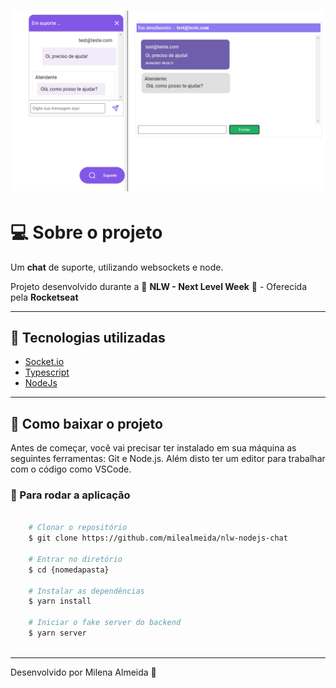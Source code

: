 <h1 align="center"> 
    <img src="./public/images/printTela.png">
</h1>

# 💻 Sobre o projeto
Um **chat** de suporte, utilizando websockets e node.

Projeto desenvolvido durante a 🚀 **NLW - Next Level Week** 🚀 - Oferecida pela **Rocketseat**

---

## 🚀 Tecnologias utilizadas
 - [Socket.io](https://socket.io/)
 - [Typescript](https://www.typescriptlang.org/)
 - [NodeJs](https://nodejs.org/en/)

---

## 🚨 Como baixar o projeto
Antes de começar, você vai precisar ter instalado em sua máquina as seguintes ferramentas: Git e Node.js. Além disto ter um editor para trabalhar com o código como VSCode.

### 🏁 Para rodar a aplicação 

```bash

    # Clonar o repositório
    $ git clone https://github.com/milealmeida/nlw-nodejs-chat

    # Entrar no diretório
    $ cd {nomedapasta}

    # Instalar as dependências
    $ yarn install

    # Iniciar o fake server do backend
    $ yarn server
    
```

---
Desenvolvido por Milena Almeida 💙
